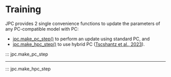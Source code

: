 # Training

JPC provides 2 single convenience functions to update the parameters of any 
PC-compatible model with PC:

* [jpc.make_pc_step()](http://127.0.0.1:8000/api/Training/#jpc.make_pc_step) to 
perform an update using standard PC, and
* [jpc.make_hpc_step()](http://127.0.0.1:8000/api/Training/#jpc.make_hpc_step) 
to use hybrid PC ([Tscshantz et al., 2023](https://journals.plos.org/ploscompbiol/article?id=10.1371/journal.pcbi.1011280)).

::: jpc.make_pc_step

---

::: jpc.make_hpc_step